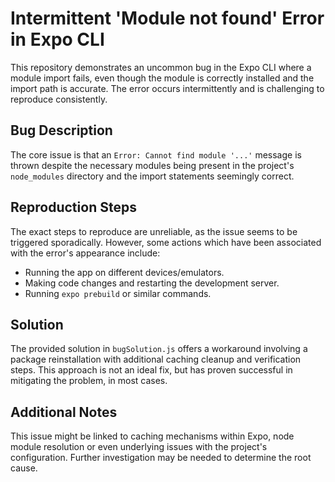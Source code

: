 # Intermittent 'Module not found' Error in Expo CLI

This repository demonstrates an uncommon bug in the Expo CLI where a module import fails, even though the module is correctly installed and the import path is accurate. The error occurs intermittently and is challenging to reproduce consistently.

## Bug Description

The core issue is that an `Error: Cannot find module '...'` message is thrown despite the necessary modules being present in the project's `node_modules` directory and the import statements seemingly correct.

## Reproduction Steps

The exact steps to reproduce are unreliable, as the issue seems to be triggered sporadically. However, some actions which have been associated with the error's appearance include:

* Running the app on different devices/emulators.
* Making code changes and restarting the development server.
* Running `expo prebuild` or similar commands.

## Solution

The provided solution in `bugSolution.js` offers a workaround involving a package reinstallation with additional caching cleanup and verification steps. This approach is not an ideal fix, but has proven successful in mitigating the problem, in most cases.

## Additional Notes

This issue might be linked to caching mechanisms within Expo, node module resolution or even underlying issues with the project's configuration. Further investigation may be needed to determine the root cause.
